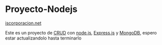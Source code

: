 # Proyecto-Nodejs
[iscorporacion.net](http://iscorporacion.net)

Este es un proyecto de [CRUD](https://es.wikipedia.org/wiki/CRUD) con [node.js](https://nodejs.org), [Express.js](http://expressjs.com/) y [MongoDB](https://mongodb.org/), espero estar actualizandolo hasta terminarlo
